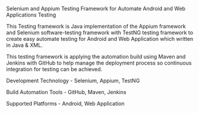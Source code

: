 Selenium and Appium Testing Framework for Automate Android and Web Applications Testing

This Testing framework is Java implementation of the Appium framework and Selenium software-testing framework with TestNG testing framework to create easy automate testing for Android and Web Application which written in Java & XML.

This testing framework is applying the automation build using Maven and Jenkins with GitHub to help manage the deployment process so continuous integration for testing can be achieved.

Development Technology - Selenium, Appium, TestNG

Build Automation Tools - GitHub, Maven, Jenkins

Supported Platforms - Android, Web Application
